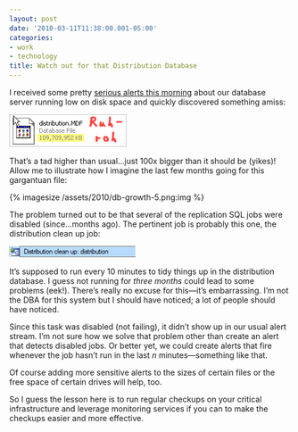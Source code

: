 ```yaml
---
layout: post
date: '2010-03-11T11:38:00.001-05:00'
categories:
- work
- technology
title: Watch out for that Distribution Database
---
```


I received some pretty [serious alerts this morning](http://twitter.com/mharen/status/10326855258) about our database server running low on disk space and quickly discovered something amiss:

![](/assets/2010/distribution-db-2.png) 

That’s a tad higher than usual...just 100x bigger than it should be (yikes)! Allow me to illustrate how I imagine the last few months going for this gargantuan file:

{% imagesize /assets/2010/db-growth-5.png:img %}

The problem turned out to be that several of the replication SQL jobs were disabled (since...months ago). The pertinent job is probably this one, the distribution clean up job:

![](/assets/2010/distribution-db-5.png) 

It’s supposed to run every 10 minutes to tidy things up in the distribution database. I guess not running for *three months* could lead to some problems (eek!). There’s really no excuse for this—it’s embarrassing. I’m not the DBA for this system but I should have noticed; a lot of people should have noticed.

Since this task was disabled (not failing), it didn’t show up in our usual alert stream. I’m not sure how we solve that problem other than create an alert that detects disabled jobs. Or better yet, we could create alerts that fire whenever the job hasn’t run in the last *n* minutes—something like that. 

Of course adding more sensitive alerts to the sizes of certain files or the free space of certain drives will help, too.

So I guess the lesson here is to run regular checkups on your critical infrastructure and leverage monitoring services if you can to make the checkups easier and more effective.